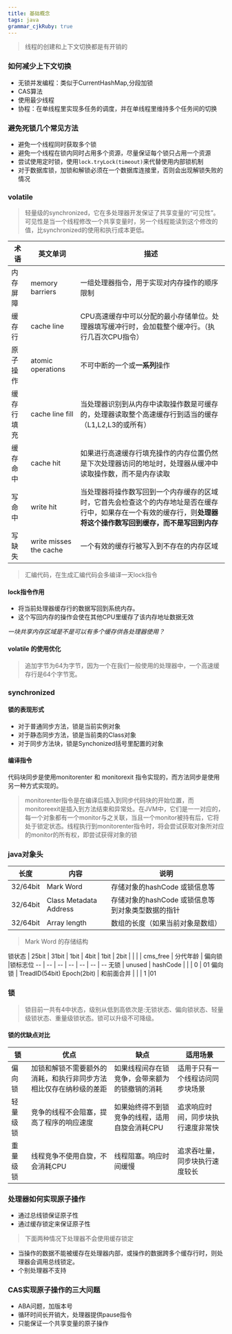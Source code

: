 ```yaml
---
title: 基础概念
tags: java
grammar_cjkRuby: true
---
```


> 线程的创建和上下文切换都是有开销的

### 如何减少上下文切换
- 无锁并发编程：类似于CurrentHashMap,分段加锁
- CAS算法
- 使用最少线程
- 协程：在单线程里实现多任务的调度，并在单线程里维持多个任务间的切换

### 避免死锁几个常见方法
- 避免一个线程同时获取多个锁
- 避免一个线程在锁内同时占用多个资源，尽量保证每个锁只占用一个资源
- 尝试使用定时锁，使用`lock.tryLock(timeout)`来代替使用内部锁机制
- 对于数据库锁，加锁和解锁必须在一个数据库连接里，否则会出现解锁失败的情况

### volatile
> 轻量级的synchronized，它在多处理器开发保证了共享变量的“可见性”。可见性是当一个线程修改一个共享变量时，另一个线程能读到这个修改的值，比synchronized的使用和执行成本更低。

术语 | 英文单词 | 描述
--- | -- | --
内存屏障 | memory barriers | 一组处理器指令，用于实现对内存操作的顺序限制
缓存行 | cache line | CPU高速缓存中可以分配的最小存储单位。处理器填写缓冲行时，会加载整个缓冲行。（执行几百次CPU指令）
原子操作 | atomic operations | 不可中断的一个或**一系列**操作
缓存行填充 | cache line fill | 当处理器识别到从内存中读取操作数是可缓存的，处理器读取整个高速缓存行到适当的缓存（L1,L2,L3的或所有）
缓存命中 | cache hit | 如果进行高速缓存行填充操作的内存位置仍然是下次处理器访问的地址时，处理器从缓冲中读取操作数，而不是内存读取
写命中 | write hit | 当处理器将操作数写回到一个内存缓存的区域时，它首先会检查这个的内存地址是否在缓存行中，如果存在一个有效的缓存行，则**处理器将这个操作数写回到缓存，而不是写回到内存**
写缺失 | write misses the cache | 一个有效的缓存行被写入到不存在的内存区域

>汇编代码，在生成汇编代码会多编译一天lock指令

#### lock指令作用
- 将当前处理器缓存行的数据写回到系统内存。
- 这个写回内存的操作会使在其他CPU里缓存了该内存地址数据无效

*一块共享内存区域是不是可以有多个缓存供各处理器使用？*

#### volatile 的使用优化
> 追加字节为64为字节，因为一个在我们一般使用的处理器中，一个高速缓存行是64个字节宽。


### synchronized

#### 锁的表现形式
- 对于普通同步方法，锁是当前实例对象
- 对于静态同步方法，锁是当前类的Class对象
- 对于同步方法块，锁是Synchonized括号里配置的对象

#### 编译指令

代码块同步是使用monitorenter 和 monitorexit 指令实现的，而方法同步是使用另一种方式实现的。

> monitorenter指令是在编译后插入到同步代码块的开始位置，而monitoreexit是插入到方法结束和异常处。在JVM中，它们是一一对应的，每一个对象都有一个monitor与之关联，当且一个monitor被持有后，它将处于锁定状态。线程执行到monitorenter指令时，将会尝试获取对象所对应的monitor的所有权，即尝试获得对象的锁

### java对象头

长度 | 内容 | 说明
--- | -- | --
32/64bit | Mark Word | 存储对象的hashCode 或锁信息等
32/64bit | Class Metadata Address | 存储对象的hashCode 或锁信息等到对象类型数据的指针
32/64bit | Array length | 数组的长度（如果当前对象是数组）
	

> Mark Word 的存储结构

锁状态 | 25bit | 31bit | 1bit | 4bit | 1bit | 2bit
| | | | cms_free | 分代年龄 | 偏向锁 |锁标志位
-- | -- | -- | -- | -- | -- | --
无锁 | unused | hashCode | | | 0 | 01
偏向锁 | TreadID(54bit) Epoch(2bit)  | 和前面合并 | | | 1 |01

### 锁

> 锁目前一共有4中状态，级别从低到高依次是:无锁状态、偏向锁状态、轻量级锁状态、重量级锁状态。锁可以升级不可降级。

#### 锁的优缺点对比

锁 | 优点 | 缺点 | 适用场景
-- | -- | -- | --
偏向锁 | 加锁和解锁不需要额外的消耗，和执行非同步方法相比仅存在纳秒级的差距 | 如果线程间存在锁竞争，会带来额为的锁撤销的消耗 | 适用于只有一个线程访问同步块场景
轻量级锁 | 竞争的线程不会阻塞，提高了程序的响应速度 | 如果始终得不到锁竞争的线程，适用自旋会消耗CPU | 追求响应时间，同步块执行速度非常快
重量级锁 | 线程竞争不使用自旋，不会消耗CPU | 线程阻塞。响应时间缓慢 |追求吞吐量，同步块执行速度较长

### 处理器如何实现原子操作

- 通过总线锁保证原子性
- 通过缓存锁定来保证原子性

> 下面两种情况下处理器不会使用缓存锁定

- 当操作的数据不能被缓存在处理器内部，或操作的数据跨多个缓存行时，则处理器会调用总线锁定。
- 个别处理器不支持

### CAS实现原子操作的三大问题
- ABA问题，加版本号
- 循环时间长开销大，处理器提供pause指令
- 只能保证一个共享变量的原子操作






